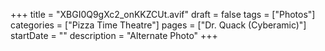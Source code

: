 +++
title = "XBGI0Q9gXc2_onKKZCUt.avif"
draft = false
tags = ["Photos"]
categories = ["Pizza Time Theatre"]
pages = ["Dr. Quack (Cyberamic)"]
startDate = ""
description = "Alternate Photo"
+++
